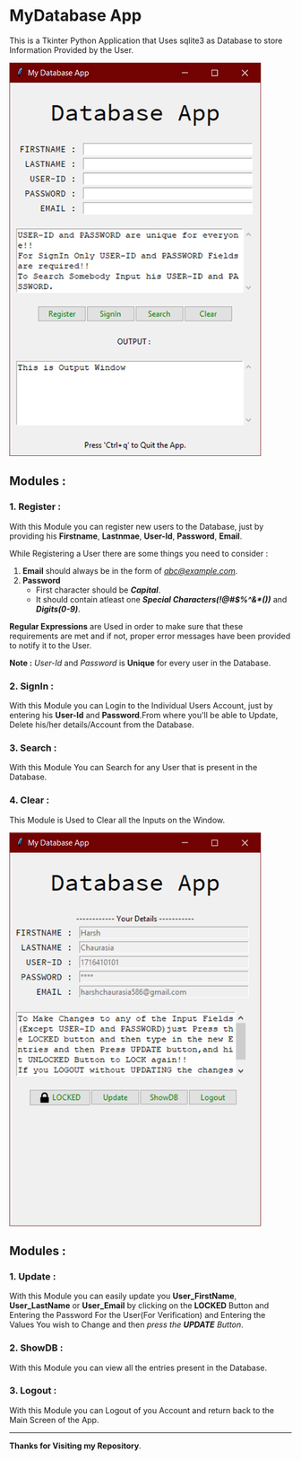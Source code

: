 # MyDatabase App
This is a Tkinter Python Application that Uses sqlite3 as Database to store Information Provided by the User.

![FedUni](images/sc1.png "MyDatabase_App")

## Modules :
### 1. Register :
With this Module you can register new users to the Database, just by providing his **Firstname**, **Lastnmae**, **User-Id**, **Password**, **Email**.

While Registering a User there are some things you need to consider :
1. **Email** should always be in the form of *abc@example.com*.
2. **Password** 
      - First character should be **_Capital_**.
      - It should contain atleast one **_Special Characters(!@#$%^&*())_** and **_Digits(0-9)_**.
 
 **Regular Expressions** are Used in order to make sure that these requirements are met and if not, proper error messages have been provided to notify it to the User.
 
**Note :** *User-Id* and *Password* is **Unique** for every user in the Database. 

### 2. SignIn :
With this Module you can Login to the Individual Users Account, just by entering his **User-Id** and **Password**.From where you'll be able to Update, Delete his/her details/Account from the Database.

### 3. Search :
With this Module You can Search for any User that is present in the Database.

### 4. Clear :
This Module is Used to Clear all the Inputs on the Window.

![FedUni](images/sc2.png "MyDatabase_App")

## Modules :
### 1. Update :
With this Module you can easily update you **User_FirstName**, **User_LastName** or **User_Email** by clicking on the **LOCKED** Button and Entering the Password For the User(For Verification) and Entering the Values You wish to Change and then *press the **UPDATE** Button*.

### 2. ShowDB :
With this Module you can view all the entries present in the Database.

### 3. Logout :
With this Module you can Logout of you Account and return back to the Main Screen of the App.



-------------------------------------------------------------------------------------------------------------------------------------------
**Thanks for Visiting my Repository**.

